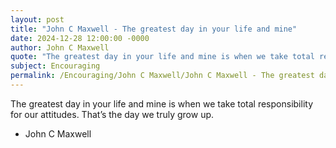 ```yaml
---
layout: post
title: "John C Maxwell - The greatest day in your life and mine"
date: 2024-12-28 12:00:00 -0000
author: John C Maxwell
quote: "The greatest day in your life and mine is when we take total responsibility for our attitudes. That’s the day we truly grow up."
subject: Encouraging
permalink: /Encouraging/John C Maxwell/John C Maxwell - The greatest day in your life and mine
---
```


The greatest day in your life and mine is when we take total responsibility for our attitudes. That’s the day we truly grow up.

- John C Maxwell
